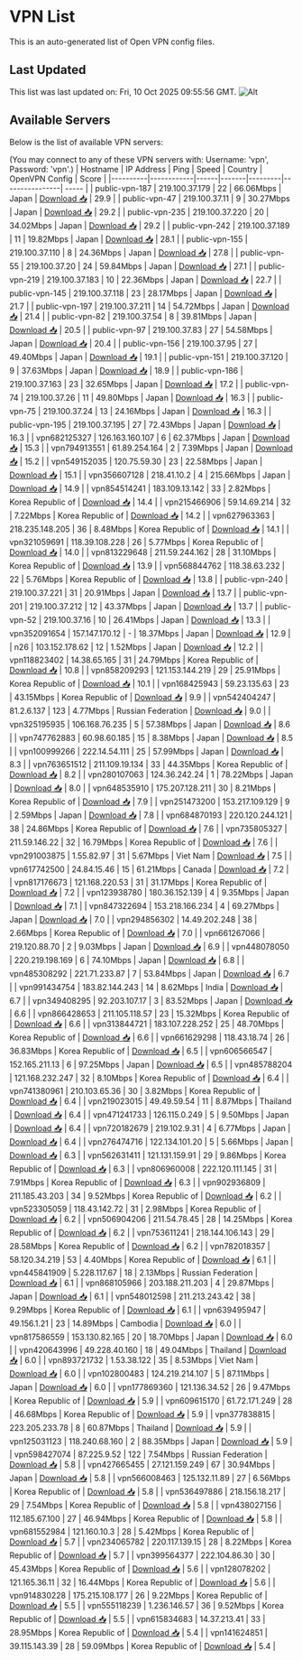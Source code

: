 # VPN List

This is an auto-generated list of Open VPN config files.

## Last Updated

This list was last updated on: Fri, 10 Oct 2025 09:55:56 GMT.
![Alt](https://repobeats.axiom.co/api/embed/186b98318ef1479477931607c1ad7d823f12451f.svg "Repobeats analytics image")

## Available Servers

Below is the list of available VPN servers:

(You may connect to any of these VPN servers with: Username: 'vpn', Password: 'vpn'.)
| Hostname | IP Address | Ping | Speed | Country | OpenVPN Config | Score |
|----------|------------|------|-------|---------|----------------| ----- |
| public-vpn-187 | 219.100.37.179 | 22 | 66.06Mbps | Japan | [Download 📥](./configs/server_0_JP.ovpn) | 29.9 |
| public-vpn-47 | 219.100.37.11 | 9 | 30.27Mbps | Japan | [Download 📥](./configs/server_1_JP.ovpn) | 29.2 |
| public-vpn-235 | 219.100.37.220 | 20 | 34.02Mbps | Japan | [Download 📥](./configs/server_2_JP.ovpn) | 29.2 |
| public-vpn-242 | 219.100.37.189 | 11 | 19.82Mbps | Japan | [Download 📥](./configs/server_3_JP.ovpn) | 28.1 |
| public-vpn-155 | 219.100.37.110 | 8 | 24.36Mbps | Japan | [Download 📥](./configs/server_4_JP.ovpn) | 27.8 |
| public-vpn-55 | 219.100.37.20 | 24 | 59.84Mbps | Japan | [Download 📥](./configs/server_5_JP.ovpn) | 27.1 |
| public-vpn-219 | 219.100.37.183 | 10 | 22.36Mbps | Japan | [Download 📥](./configs/server_6_JP.ovpn) | 22.7 |
| public-vpn-145 | 219.100.37.118 | 23 | 28.17Mbps | Japan | [Download 📥](./configs/server_7_JP.ovpn) | 21.7 |
| public-vpn-197 | 219.100.37.211 | 14 | 54.72Mbps | Japan | [Download 📥](./configs/server_8_JP.ovpn) | 21.4 |
| public-vpn-82 | 219.100.37.54 | 8 | 39.81Mbps | Japan | [Download 📥](./configs/server_9_JP.ovpn) | 20.5 |
| public-vpn-97 | 219.100.37.83 | 27 | 54.58Mbps | Japan | [Download 📥](./configs/server_10_JP.ovpn) | 20.4 |
| public-vpn-156 | 219.100.37.95 | 27 | 49.40Mbps | Japan | [Download 📥](./configs/server_11_JP.ovpn) | 19.1 |
| public-vpn-151 | 219.100.37.120 | 9 | 37.63Mbps | Japan | [Download 📥](./configs/server_12_JP.ovpn) | 18.9 |
| public-vpn-186 | 219.100.37.163 | 23 | 32.65Mbps | Japan | [Download 📥](./configs/server_13_JP.ovpn) | 17.2 |
| public-vpn-74 | 219.100.37.26 | 11 | 49.80Mbps | Japan | [Download 📥](./configs/server_14_JP.ovpn) | 16.3 |
| public-vpn-75 | 219.100.37.24 | 13 | 24.16Mbps | Japan | [Download 📥](./configs/server_15_JP.ovpn) | 16.3 |
| public-vpn-195 | 219.100.37.195 | 27 | 72.43Mbps | Japan | [Download 📥](./configs/server_16_JP.ovpn) | 16.3 |
| vpn682125327 | 126.163.160.107 | 6 | 62.37Mbps | Japan | [Download 📥](./configs/server_17_JP.ovpn) | 15.3 |
| vpn794913551 | 61.89.254.164 | 2 | 7.39Mbps | Japan | [Download 📥](./configs/server_18_JP.ovpn) | 15.2 |
| vpn549152035 | 120.75.59.30 | 23 | 22.58Mbps | Japan | [Download 📥](./configs/server_19_JP.ovpn) | 15.1 |
| vpn356607128 | 218.41.10.2 | 4 | 215.66Mbps | Japan | [Download 📥](./configs/server_20_JP.ovpn) | 14.9 |
| vpn854514241 | 183.109.13.142 | 33 | 2.82Mbps | Korea Republic of | [Download 📥](./configs/server_21_KR.ovpn) | 14.4 |
| vpn215466906 | 59.14.69.214 | 32 | 7.22Mbps | Korea Republic of | [Download 📥](./configs/server_22_KR.ovpn) | 14.2 |
| vpn627963363 | 218.235.148.205 | 36 | 8.48Mbps | Korea Republic of | [Download 📥](./configs/server_23_KR.ovpn) | 14.1 |
| vpn321059691 | 118.39.108.228 | 26 | 5.77Mbps | Korea Republic of | [Download 📥](./configs/server_24_KR.ovpn) | 14.0 |
| vpn813229648 | 211.59.244.162 | 28 | 31.10Mbps | Korea Republic of | [Download 📥](./configs/server_25_KR.ovpn) | 13.9 |
| vpn568844762 | 118.38.63.232 | 22 | 5.76Mbps | Korea Republic of | [Download 📥](./configs/server_26_KR.ovpn) | 13.8 |
| public-vpn-240 | 219.100.37.221 | 31 | 20.91Mbps | Japan | [Download 📥](./configs/server_27_JP.ovpn) | 13.7 |
| public-vpn-201 | 219.100.37.212 | 12 | 43.37Mbps | Japan | [Download 📥](./configs/server_28_JP.ovpn) | 13.7 |
| public-vpn-52 | 219.100.37.16 | 10 | 26.41Mbps | Japan | [Download 📥](./configs/server_29_JP.ovpn) | 13.3 |
| vpn352091654 | 157.147.170.12 | - | 18.37Mbps | Japan | [Download 📥](./configs/server_30_JP.ovpn) | 12.9 |
| n26 | 103.152.178.62 | 12 | 1.52Mbps | Japan | [Download 📥](./configs/server_31_JP.ovpn) | 12.2 |
| vpn118823402 | 14.38.65.165 | 31 | 24.79Mbps | Korea Republic of | [Download 📥](./configs/server_32_KR.ovpn) | 10.8 |
| vpn858209293 | 121.153.144.219 | 29 | 25.91Mbps | Korea Republic of | [Download 📥](./configs/server_33_KR.ovpn) | 10.1 |
| vpn168425943 | 59.23.135.63 | 23 | 43.15Mbps | Korea Republic of | [Download 📥](./configs/server_34_KR.ovpn) | 9.9 |
| vpn542404247 | 81.2.6.137 | 123 | 4.77Mbps | Russian Federation | [Download 📥](./configs/server_35_RU.ovpn) | 9.0 |
| vpn325195935 | 106.168.76.235 | 5 | 57.38Mbps | Japan | [Download 📥](./configs/server_36_JP.ovpn) | 8.6 |
| vpn747762883 | 60.98.60.185 | 15 | 8.38Mbps | Japan | [Download 📥](./configs/server_37_JP.ovpn) | 8.5 |
| vpn100999266 | 222.14.54.111 | 25 | 57.99Mbps | Japan | [Download 📥](./configs/server_38_JP.ovpn) | 8.3 |
| vpn763651512 | 211.109.19.134 | 33 | 44.35Mbps | Korea Republic of | [Download 📥](./configs/server_39_KR.ovpn) | 8.2 |
| vpn280107063 | 124.36.242.24 | 1 | 78.22Mbps | Japan | [Download 📥](./configs/server_40_JP.ovpn) | 8.0 |
| vpn648535910 | 175.207.128.211 | 30 | 8.21Mbps | Korea Republic of | [Download 📥](./configs/server_41_KR.ovpn) | 7.9 |
| vpn251473200 | 153.217.109.129 | 9 | 2.59Mbps | Japan | [Download 📥](./configs/server_42_JP.ovpn) | 7.8 |
| vpn684870193 | 220.120.244.121 | 38 | 24.86Mbps | Korea Republic of | [Download 📥](./configs/server_43_KR.ovpn) | 7.6 |
| vpn735805327 | 211.59.146.22 | 32 | 16.79Mbps | Korea Republic of | [Download 📥](./configs/server_44_KR.ovpn) | 7.6 |
| vpn291003875 | 1.55.82.97 | 31 | 5.67Mbps | Viet Nam | [Download 📥](./configs/server_45_VN.ovpn) | 7.5 |
| vpn617742500 | 24.84.15.46 | 15 | 61.21Mbps | Canada | [Download 📥](./configs/server_46_CA.ovpn) | 7.2 |
| vpn817176673 | 121.168.220.53 | 31 | 31.17Mbps | Korea Republic of | [Download 📥](./configs/server_47_KR.ovpn) | 7.2 |
| vpn123938780 | 180.36.152.139 | 4 | 9.35Mbps | Japan | [Download 📥](./configs/server_48_JP.ovpn) | 7.1 |
| vpn847322694 | 153.218.166.234 | 4 | 69.27Mbps | Japan | [Download 📥](./configs/server_49_JP.ovpn) | 7.0 |
| vpn294856302 | 14.49.202.248 | 38 | 2.66Mbps | Korea Republic of | [Download 📥](./configs/server_50_KR.ovpn) | 7.0 |
| vpn661267066 | 219.120.88.70 | 2 | 9.03Mbps | Japan | [Download 📥](./configs/server_51_JP.ovpn) | 6.9 |
| vpn448078050 | 220.219.198.169 | 6 | 74.10Mbps | Japan | [Download 📥](./configs/server_52_JP.ovpn) | 6.8 |
| vpn485308292 | 221.71.233.87 | 7 | 53.84Mbps | Japan | [Download 📥](./configs/server_53_JP.ovpn) | 6.7 |
| vpn991434754 | 183.82.144.243 | 14 | 8.62Mbps | India | [Download 📥](./configs/server_54_IN.ovpn) | 6.7 |
| vpn349408295 | 92.203.107.17 | 3 | 83.52Mbps | Japan | [Download 📥](./configs/server_55_JP.ovpn) | 6.6 |
| vpn866428653 | 211.105.118.57 | 23 | 15.32Mbps | Korea Republic of | [Download 📥](./configs/server_56_KR.ovpn) | 6.6 |
| vpn313844721 | 183.107.228.252 | 25 | 48.70Mbps | Korea Republic of | [Download 📥](./configs/server_57_KR.ovpn) | 6.6 |
| vpn661629298 | 118.43.18.74 | 26 | 36.83Mbps | Korea Republic of | [Download 📥](./configs/server_58_KR.ovpn) | 6.5 |
| vpn606566547 | 152.165.211.13 | 6 | 97.25Mbps | Japan | [Download 📥](./configs/server_59_JP.ovpn) | 6.5 |
| vpn485788204 | 121.168.232.247 | 32 | 8.10Mbps | Korea Republic of | [Download 📥](./configs/server_60_KR.ovpn) | 6.4 |
| vpn741380961 | 210.103.65.36 | 30 | 3.82Mbps | Korea Republic of | [Download 📥](./configs/server_61_KR.ovpn) | 6.4 |
| vpn219023015 | 49.49.59.54 | 11 | 8.87Mbps | Thailand | [Download 📥](./configs/server_62_TH.ovpn) | 6.4 |
| vpn471241733 | 126.115.0.249 | 5 | 9.50Mbps | Japan | [Download 📥](./configs/server_63_JP.ovpn) | 6.4 |
| vpn720182679 | 219.102.9.31 | 4 | 6.77Mbps | Japan | [Download 📥](./configs/server_64_JP.ovpn) | 6.4 |
| vpn276474716 | 122.134.101.20 | 5 | 5.66Mbps | Japan | [Download 📥](./configs/server_65_JP.ovpn) | 6.3 |
| vpn562631411 | 121.131.159.91 | 29 | 9.86Mbps | Korea Republic of | [Download 📥](./configs/server_66_KR.ovpn) | 6.3 |
| vpn806960008 | 222.120.111.145 | 31 | 7.91Mbps | Korea Republic of | [Download 📥](./configs/server_67_KR.ovpn) | 6.3 |
| vpn902936809 | 211.185.43.203 | 34 | 9.52Mbps | Korea Republic of | [Download 📥](./configs/server_68_KR.ovpn) | 6.2 |
| vpn523305059 | 118.43.142.72 | 31 | 2.98Mbps | Korea Republic of | [Download 📥](./configs/server_69_KR.ovpn) | 6.2 |
| vpn506904206 | 211.54.78.45 | 28 | 14.25Mbps | Korea Republic of | [Download 📥](./configs/server_70_KR.ovpn) | 6.2 |
| vpn753611241 | 218.144.106.143 | 29 | 28.58Mbps | Korea Republic of | [Download 📥](./configs/server_71_KR.ovpn) | 6.2 |
| vpn782018357 | 58.120.34.219 | 53 | 4.40Mbps | Korea Republic of | [Download 📥](./configs/server_72_KR.ovpn) | 6.1 |
| vpn445841909 | 5.228.117.67 | 18 | 2.13Mbps | Russian Federation | [Download 📥](./configs/server_73_RU.ovpn) | 6.1 |
| vpn868105966 | 203.188.211.203 | 4 | 29.87Mbps | Japan | [Download 📥](./configs/server_74_JP.ovpn) | 6.1 |
| vpn548012598 | 211.213.243.42 | 38 | 9.29Mbps | Korea Republic of | [Download 📥](./configs/server_75_KR.ovpn) | 6.1 |
| vpn639495947 | 49.156.1.21 | 23 | 14.89Mbps | Cambodia | [Download 📥](./configs/server_76_KH.ovpn) | 6.0 |
| vpn817586559 | 153.130.82.165 | 20 | 18.70Mbps | Japan | [Download 📥](./configs/server_77_JP.ovpn) | 6.0 |
| vpn420643996 | 49.228.40.160 | 18 | 49.04Mbps | Thailand | [Download 📥](./configs/server_78_TH.ovpn) | 6.0 |
| vpn893721732 | 1.53.38.122 | 35 | 8.53Mbps | Viet Nam | [Download 📥](./configs/server_79_VN.ovpn) | 6.0 |
| vpn102800483 | 124.219.214.107 | 5 | 87.11Mbps | Japan | [Download 📥](./configs/server_80_JP.ovpn) | 6.0 |
| vpn177869360 | 121.136.34.52 | 26 | 9.47Mbps | Korea Republic of | [Download 📥](./configs/server_81_KR.ovpn) | 5.9 |
| vpn609615170 | 61.72.171.249 | 28 | 46.68Mbps | Korea Republic of | [Download 📥](./configs/server_82_KR.ovpn) | 5.9 |
| vpn377838815 | 223.205.233.78 | 8 | 60.87Mbps | Thailand | [Download 📥](./configs/server_83_TH.ovpn) | 5.9 |
| vpn125031123 | 118.240.68.160 | 2 | 88.35Mbps | Japan | [Download 📥](./configs/server_84_JP.ovpn) | 5.9 |
| vpn598427074 | 87.225.9.52 | 122 | 7.54Mbps | Russian Federation | [Download 📥](./configs/server_85_RU.ovpn) | 5.8 |
| vpn427665455 | 27.121.159.249 | 67 | 30.94Mbps | Japan | [Download 📥](./configs/server_86_JP.ovpn) | 5.8 |
| vpn566008463 | 125.132.11.89 | 27 | 6.56Mbps | Korea Republic of | [Download 📥](./configs/server_87_KR.ovpn) | 5.8 |
| vpn536497886 | 218.156.18.217 | 29 | 7.54Mbps | Korea Republic of | [Download 📥](./configs/server_88_KR.ovpn) | 5.8 |
| vpn438027156 | 112.185.67.100 | 27 | 46.94Mbps | Korea Republic of | [Download 📥](./configs/server_89_KR.ovpn) | 5.8 |
| vpn681552984 | 121.160.10.3 | 28 | 5.42Mbps | Korea Republic of | [Download 📥](./configs/server_90_KR.ovpn) | 5.7 |
| vpn234065782 | 220.117.139.15 | 28 | 8.22Mbps | Korea Republic of | [Download 📥](./configs/server_91_KR.ovpn) | 5.7 |
| vpn399564377 | 222.104.86.30 | 30 | 45.43Mbps | Korea Republic of | [Download 📥](./configs/server_92_KR.ovpn) | 5.6 |
| vpn128078202 | 121.165.36.11 | 32 | 16.44Mbps | Korea Republic of | [Download 📥](./configs/server_93_KR.ovpn) | 5.6 |
| vpn914830228 | 175.215.108.177 | 26 | 9.22Mbps | Korea Republic of | [Download 📥](./configs/server_94_KR.ovpn) | 5.5 |
| vpn555118239 | 1.236.146.57 | 36 | 9.52Mbps | Korea Republic of | [Download 📥](./configs/server_95_KR.ovpn) | 5.5 |
| vpn615834683 | 14.37.213.41 | 33 | 28.95Mbps | Korea Republic of | [Download 📥](./configs/server_96_KR.ovpn) | 5.4 |
| vpn141624851 | 39.115.143.39 | 28 | 59.09Mbps | Korea Republic of | [Download 📥](./configs/server_97_KR.ovpn) | 5.4 |
